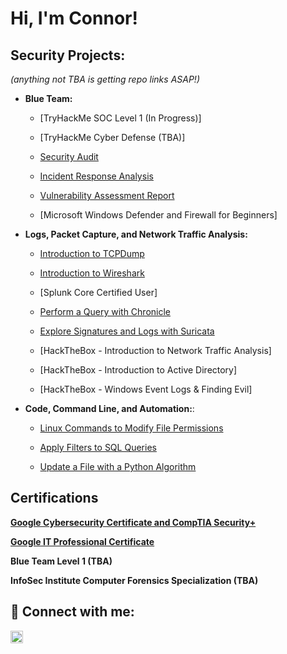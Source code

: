 <h1>Hi, I'm Connor!</h1>

<h2>Security Projects:</h2>
<i>(anything not TBA is getting repo links ASAP!)</i>

- <b>Blue Team:</b>
  - [TryHackMe SOC Level 1 (In Progress)]
  - [TryHackMe Cyber Defense (TBA)]
 
  - <a href="https://github.com/cmartinez110/Security-Audit/blob/main/README.md">Security Audit</a>

  - <a href="https://github.com/cmartinez110/Incident-response-analysis/blob/main/README.md" target="_blank">Incident Response Analysis</a>

  - <a href="https://github.com/cmartinez110/vulnerability-assessment-report/blob/main/README.md">Vulnerability Assessment Report</a>
  - [Microsoft Windows Defender and Firewall for Beginners]

- <b>Logs, Packet Capture, and Network Traffic Analysis:</b>
  - <a href="https://github.com/cmartinez110/introduction-to-tcpdump/blob/main/README.md">Introduction to TCPDump</a>

  - <a href="https://github.com/cmartinez110/wireshark-lab-0/blob/main/README.md">Introduction to Wireshark</a>

  - [Splunk Core Certified User]
  - <a href="https://github.com/cmartinez110/chronicle-lab-0/blob/main/README.md">Perform a Query with Chronicle</a>

  - <a href="https://github.com/cmartinez110/suricata-lab-0/blob/main/README.md">Explore Signatures and Logs with Suricata</a>

  - [HackTheBox - Introduction to Network Traffic Analysis]
  - [HackTheBox - Introduction to Active Directory]
  - [HackTheBox - Windows Event Logs & Finding Evil]
 
- <b>Code, Command Line, and Automation:</b>:

  - <a href="https://github.com/cmartinez110/Modifying-File-Permissions_Linux/blob/main/README.md" target="_blank">Linux Commands to Modify File Permissions</a>

  - <a href="https://github.com/cmartinez110/Apply-Filters-to-SQL-Queries">Apply Filters to SQL Queries</a>

  - <a href="https://github.com/cmartinez110/Python-File-Update-Algorithm/blob/main/README.md">Update a File with a Python Algorithm</a>
  
<h2>Certifications</h2>
<p/><a href="https://coursera.org/share/d5ccff7ecb2dc5acd5fde848b181d50b)"><b>Google Cybersecurity Certificate and CompTIA Security+</b></a></p>
<p/><a href="https://coursera.org/share/d6aceec2636904b9b8d0101180083025"><b>Google IT Professional Certificate</b></a></p>

<b>Blue Team Level 1 (TBA)</b>

<b>InfoSec Institute Computer Forensics Specialization (TBA)</b>

<h2> 🤳 Connect with me:</h2>

<a href="https://www.linkedin.com/in/connor-martinez-0779464b" target="_blank">
  <img src="https://cdn.jsdelivr.net/npm/simple-icons@v3/icons/linkedin.svg" alt="LinkedIn" style="width: 20px; height: 20px;">
</a>

